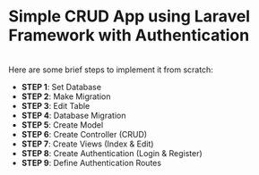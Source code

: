 # **Simple CRUD App using Laravel Framework with Authentication**
<br>
Here are some brief steps to implement it from scratch: 

- **STEP 1**: Set Database <br>
- **STEP 2**: Make Migration <br>
- **STEP 3**: Edit Table <br>
- **STEP 4**: Database Migration <br>
- **STEP 5**: Create Model <br>
- **STEP 6**: Create Controller (CRUD) <br>
- **STEP 7**: Create Views (Index & Edit) <br>
- **STEP 8**: Create Authentication (Login & Register) <br>
- **STEP 9**: Define Authentication Routes <br>
